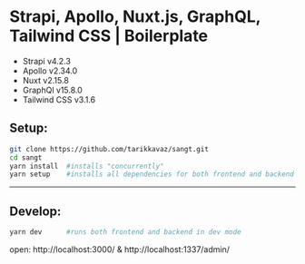 # Strapi, Apollo, Nuxt.js, GraphQL, Tailwind CSS | Boilerplate

- Strapi v4.2.3
- Apollo v2.34.0
- Nuxt v2.15.8
- GraphQl v15.8.0
- Tailwind CSS v3.1.6

## Setup:

```bash
git clone https://github.com/tarikkavaz/sangt.git
cd sangt
yarn install  #installs "concurrently" 
yarn setup    #installs all dependencies for both frontend and backend
```

---

## Develop:

```bash
yarn dev      #runs both frontend and backend in dev mode
```

open: http://localhost:3000/ & http://localhost:1337/admin/

